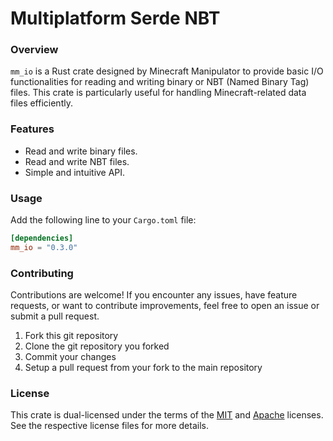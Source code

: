 # Multiplatform Serde NBT

### Overview
`mm_io` is a Rust crate designed by Minecraft Manipulator to provide basic I/O functionalities for reading and writing binary or NBT (Named Binary Tag) files. This crate is particularly useful for handling Minecraft-related data files efficiently.

### Features
- Read and write binary files.
- Read and write NBT files.
- Simple and intuitive API.

### Usage
Add the following line to your `Cargo.toml` file:
```toml
[dependencies]
mm_io = "0.3.0"
```

<!--#### Reading NBT files
```rust
// Read u8 from NBT file:
use bin::TagIo;

let x = &vec![0x01];
let mut fr = bin::FileReaderBE::new(x, 0);
let byte = fr.read::<u8>().unwrap();
assert_eq!(byte, 0x01);
```

#### Writing NBT files
```rust

```-->

### Contributing
Contributions are welcome! If you encounter any issues, have feature requests, or want to contribute improvements, feel free to open an issue or submit a pull request.
1. Fork this git repository
2. Clone the git repository you forked
3. Commit your changes
4. Setup a pull request from your fork to the main repository

### License
This crate is dual-licensed under the terms of the [MIT](https://github.com/Minecraft-Manipulator/mm-io/blob/main/LICENSE-MIT) and [Apache](https://github.com/Minecraft-Manipulator/mm-io/blob/main/LICENSE-APACHE) licenses. See the respective license files for more details.
